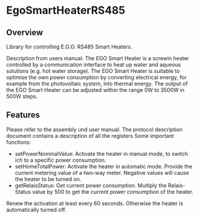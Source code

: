 # EgoSmartHeaterRS485
[GitHub release]:   https://github.com/th-hock/EgoSmartHeaterRS485
[license]:          LICENSE


## Overview
Library for controlling E.G.O. RS485 Smart Heaters.

Description from users manual:
The EGO Smart Heater is a screwin heater controlled by a communication interface to heat up water and aqueous solutions (e.g. hot water storage).
The EGO Smart Heater is suitable to optimise the own power consumption by converting electrical energy, for example from the photovoltaic system, into thermal energy.
The output of the EGO Smart Heater can be adjusted within the range 0W to 3500W in 500W steps.

## Features
Please refer to the assembly und user manual. The protocol description document contains a description of all the registers
Some important functions:
 - setPowerNominalValue: Activate the heater in manual mode, to switch ich to a specific power consumption.
 - setHomeTotalPower: Activate the heater in automatic mode. Provide the current metering value of a two-way meter. Negative values will cause the heater to be turned on.
 - getRelaisStatus: Get current power consumption. Multiply the Relais-Status value by 500 to get the current power consumption of the heater.

Renew the activation at least every 60 seconds. Otherwise the heater is automatically turned off.
